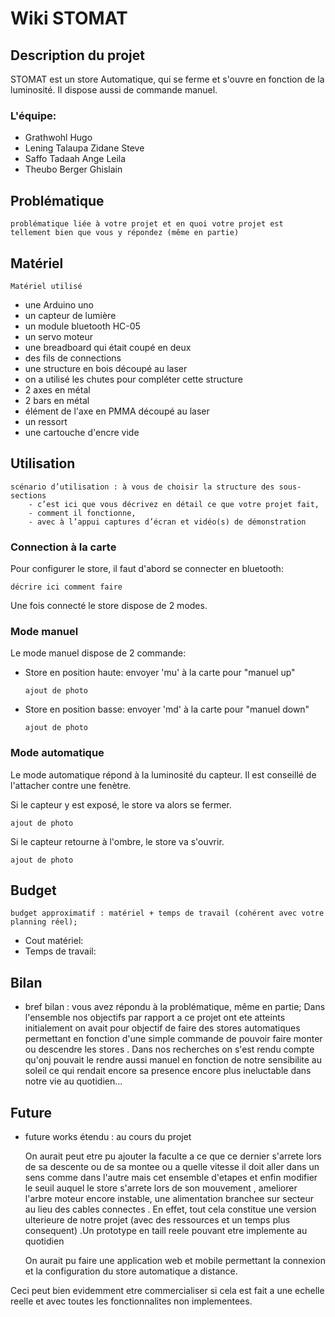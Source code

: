 # Wiki STOMAT

## Description du projet
STOMAT est un store Automatique, qui se ferme et s'ouvre en fonction de la luminosité. Il dispose aussi de commande manuel.

### L'équipe:
- Grathwohl Hugo
- Lening Talaupa Zidane Steve
- Saffo Tadaah Ange Leila
- Theubo Berger Ghislain

## Problématique
```
problématique liée à votre projet et en quoi votre projet est tellement bien que vous y répondez (même en partie)
```
    

## Matériel
```
Matériel utilisé
```
- une Arduino uno
- un capteur de lumière
- un module bluetooth HC-05
- un servo moteur
- une breadboard qui était coupé en deux
- des fils de connections
- une structure en bois découpé au laser
- on a utilisé les chutes pour compléter cette structure
- 2 axes en métal
- 2 bars en métal
- élément de l'axe en PMMA découpé au laser
- un ressort
- une cartouche d'encre vide

## Utilisation
```
scénario d’utilisation : à vous de choisir la structure des sous-sections
    - c’est ici que vous décrivez en détail ce que votre projet fait, 
    - comment il fonctionne, 
    - avec à l’appui captures d’écran et vidéo(s) de démonstration
```

### Connection à la carte
Pour configurer le store, il faut d'abord se connecter en bluetooth:
```
décrire ici comment faire
```

Une fois connecté le store dispose de 2 modes.
### Mode manuel
Le mode manuel dispose de 2 commande:
- Store en position haute: envoyer 'mu' à la carte pour "manuel up"
    ```
    ajout de photo
    ```
- Store en position basse: envoyer 'md' à la carte pour "manuel down"
    ```
    ajout de photo
    ```

### Mode automatique
Le mode automatique répond à la luminosité du capteur. Il est conseillé de l'attacher contre une fenètre.

Si le capteur y est exposé, le store va alors se fermer.
```
ajout de photo
```
Si le capteur retourne à l'ombre, le store va s'ouvrir.
```
ajout de photo
```


## Budget
```
budget approximatif : matériel + temps de travail (cohérent avec votre planning réel);
```
- Cout matériel:
- Temps de travail:

## Bilan
- bref bilan : vous avez répondu à la problématique, même en partie;
Dans l'ensemble nos objectifs par rapport a ce projet ont ete atteints initialement on avait pour objectif de faire des stores automatiques permettant en fonction d'une simple commande de pouvoir faire monter ou descendre les stores . Dans nos recherches on s'est rendu compte qu'onj pouvait le rendre aussi manuel en fonction de notre sensibilite au soleil ce qui rendait encore sa presence encore plus ineluctable dans notre vie au quotidien...

## Future
- future works étendu : au cours du projet
 
    On aurait peut etre pu ajouter la faculte a ce que ce dernier s'arrete lors de sa descente ou de sa montee  ou a quelle vitesse il doit aller dans un sens comme dans l'autre mais cet ensemble d'etapes et enfin modifier le seuil auquel le store s'arrete lors de son mouvement , ameliorer l'arbre moteur encore instable, une alimentation branchee sur secteur au lieu des cables connectes . En effet, tout cela constitue une version ulterieure de notre projet (avec des ressources et un temps plus consequent) .Un prototype en taill reele pouvant etre implemente au quotidien

    On aurait pu faire une application web et mobile permettant la connexion et la configuration du store automatique a distance.

Ceci peut bien evidemment etre commercialiser si cela est fait a une echelle reelle et avec toutes les fonctionnalites non implementees.

